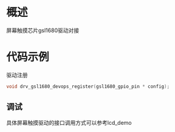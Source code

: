 # 概述

屏幕触摸芯片gsl1680驱动对接

# 代码示例

驱动注册
```C
void drv_gsl1680_devops_register(gsl1680_gpio_pin * config);
```

## 调试

具体屏幕触摸驱动的接口调用方式可以参考lcd_demo